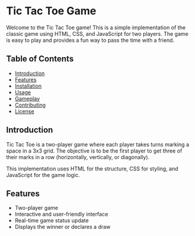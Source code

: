# Tic Tac Toe Game

Welcome to the Tic Tac Toe game! This is a simple implementation of the classic game using HTML, CSS, and JavaScript for two players. The game is easy to play and provides a fun way to pass the time with a friend.

## Table of Contents
- [Introduction](#introduction)
- [Features](#features)
- [Installation](#installation)
- [Usage](#usage)
- [Gameplay](#gameplay)
- [Contributing](#contributing)
- [License](#license)

## Introduction

Tic Tac Toe is a two-player game where each player takes turns marking a space in a 3x3 grid. The objective is to be the first player to get three of their marks in a row (horizontally, vertically, or diagonally).

This implementation uses HTML for the structure, CSS for styling, and JavaScript for the game logic.

## Features

- Two-player game
- Interactive and user-friendly interface
- Real-time game status update
- Displays the winner or declares a draw
